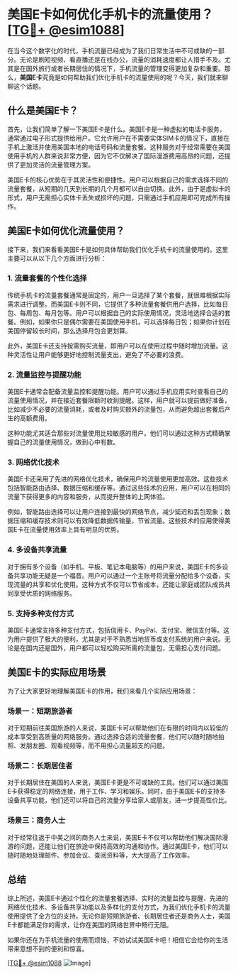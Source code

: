 # 美国E卡如何优化手机卡的流量使用？[[TG💪+ @esim1088](https://t.me/s/esim1088)]

在当今这个数字化的时代，手机流量已经成为了我们日常生活中不可或缺的一部分。无论是刷短视频、看直播还是在线办公，流量的消耗速度都让人措手不及。尤其是在国外旅行或者长期居住的情况下，手机流量的管理变得更加复杂和重要。那么，**美国E卡**究竟是如何帮助我们优化手机卡的流量使用的呢？今天，我们就来聊聊这个话题。

## 什么是美国E卡？

首先，让我们简单了解一下美国E卡是什么。美国E卡是一种虚拟的电话卡服务，通常通过电子形式提供给用户。它允许用户在不需要实体SIM卡的情况下，直接在手机上激活并使用美国本地的电话号码和流量套餐。这种服务对于经常需要在美国使用手机的人群来说非常方便，因为它不仅解决了国际漫游费用高昂的问题，还提供了更加灵活的流量管理方案。

美国E卡的核心优势在于其灵活性和便捷性。用户可以根据自己的需求选择不同的流量套餐，从短期的几天到长期的几个月都可以自由切换。此外，由于是虚拟卡的形式，用户无需担心实体卡丢失或损坏的问题，只需通过手机应用即可完成所有操作。

## 美国E卡如何优化流量使用？

接下来，我们来看看美国E卡是如何具体帮助我们优化手机卡的流量使用的。这里主要可以从以下几个方面进行分析：

### 1. **流量套餐的个性化选择**

传统手机卡的流量套餐通常是固定的，用户一旦选择了某个套餐，就很难根据实际需求进行调整。而美国E卡则不同，它提供了多种流量套餐供用户选择，比如每日包、每周包、每月包等。用户可以根据自己的实际使用情况，灵活地选择合适的套餐。例如，如果你只是偶尔需要在美国使用手机，可以选择每日包；如果你计划在美国停留较长时间，那么选择月包会更划算。

此外，美国E卡还支持按需购买流量，即用户可以在使用过程中随时增加流量。这种灵活性让用户能够更好地控制流量支出，避免了不必要的浪费。

### 2. **流量监控与提醒功能**

美国E卡通常会配备流量监控和提醒功能。用户可以通过手机应用实时查看自己的流量使用情况，并在接近套餐限额时收到提醒。这样，用户就可以提前做好准备，比如减少不必要的流量消耗，或者及时购买额外的流量包，从而避免超出套餐后产生的高额费用。

这种功能尤其适合那些对流量使用比较敏感的用户。他们可以通过这种方式精确掌握自己的流量使用情况，做到心中有数。

### 3. **网络优化技术**

美国E卡还采用了先进的网络优化技术，确保用户的流量使用更加高效。这些技术包括智能路由选择、数据压缩和缓存等。通过这些技术的应用，用户可以在相同的流量下获得更多的内容和服务，从而提升整体的上网体验。

例如，智能路由选择可以让用户连接到最快的网络节点，减少延迟和丢包现象；数据压缩和缓存技术则可以有效降低数据传输量，节省流量。这些技术的应用使得美国E卡在流量使用效率上具有明显的优势。

### 4. **多设备共享流量**

对于拥有多个设备（如手机、平板、笔记本电脑等）的用户来说，美国E卡的多设备共享功能无疑是一个福音。用户可以通过一个主账号将流量分配给多个设备，实现流量的共享和优化使用。这种方式不仅可以节省成本，还能让家庭或团队成员共同享受优质的网络服务。

### 5. **支持多种支付方式**

美国E卡通常支持多种支付方式，包括信用卡、PayPal、支付宝、微信支付等。这为用户提供了极大的便利，尤其是对于不熟悉当地货币或支付系统的用户来说。无论是在国内还是国外，用户都可以轻松购买所需的流量包，无需担心支付问题。

## 美国E卡的实际应用场景

为了让大家更好地理解美国E卡的作用，我们来看几个实际应用场景：

### 场景一：短期旅游者

对于短期前往美国旅游的人来说，美国E卡可以帮助他们在有限的时间内以较低的成本享受到高质量的网络服务。通过选择合适的流量套餐，他们可以随时随地拍照、发朋友圈、观看视频等，而不用担心流量超支的问题。

### 场景二：长期居住者

对于长期居住在美国的人来说，美国E卡更是不可或缺的工具。他们可以通过美国E卡获得稳定的网络连接，用于工作、学习和娱乐。同时，由于美国E卡的支持多设备共享功能，他们还可以将自己的流量分享给家人或朋友，进一步提高性价比。

### 场景三：商务人士

对于经常往返于中美之间的商务人士来说，美国E卡不仅可以帮助他们解决国际漫游的问题，还能让他们在旅途中保持高效的沟通和协作。通过美国E卡，他们可以随时随地处理邮件、参加会议、查阅资料等，大大提高了工作效率。

## 总结

综上所述，美国E卡通过个性化的流量套餐选择、实时的流量监控与提醒、先进的网络优化技术、多设备共享功能以及多样化的支付方式，为我们优化手机卡的流量使用提供了全方位的支持。无论你是短期旅游者、长期居住者还是商务人士，美国E卡都能满足你的需求，让你在美国的网络世界中畅行无阻。

如果你还在为手机流量的使用而烦恼，不妨试试美国E卡吧！相信它会给你的生活带来意想不到的便利和惊喜。

[[TG💪+ @esim1088](https://t.me/s/esim1088) ![Image](https://i.postimg.cc/4NQfJmqS/Snipaste-2025-05-13-00-14-12.png)]